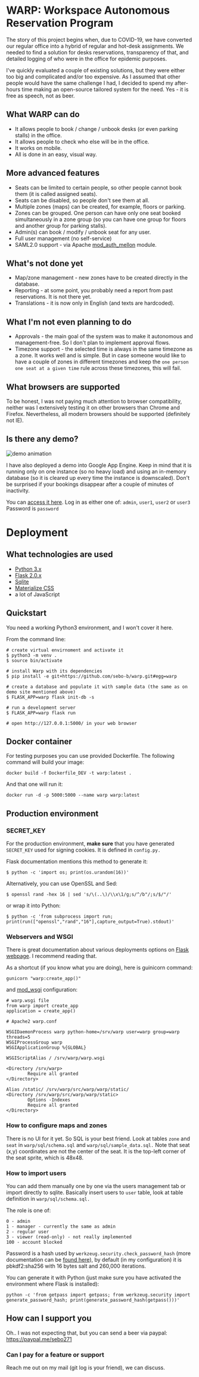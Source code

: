 # WARP: Workspace Autonomous Reservation Program

The story of this project begins when, due to COVID-19, we have converted our regular office into a hybrid of regular and hot-desk assignments. We needed to find a solution for desks reservations, transparency of that, and detailed logging of who were in the office for epidemic purposes.

I've quickly evaluated a couple of existing solutions, but they were either too big and complicated and/or too expensive. As I assumed that other people would have the same challenge I had, I decided to spend my after-hours time making an open-source tailored system for the need. Yes - it is free as speech, not as beer.

## What WARP can do
- It allows people to book / change / unbook desks (or even parking stalls) in the office.
- It allows people to check who else will be in the office.
- It works on mobile.
- All is done in an easy, visual way.

## More advanced features
- Seats can be limited to certain people, so other people cannot book them (it is called assigned seats).
- Seats can be disabled, so people don't see them at all.
- Multiple zones (maps) can be created, for example, floors or parking.
- Zones can be grouped. One person can have only one seat booked simultaneously in a zone group (so you can have one group for floors and another group for parking stalls).
- Admin(s) can book / modify / unbook seat for any user.
- Full user management (no self-service)
- SAML2.0 support - via Apache [mod_auth_mellon](https://github.com/latchset/mod_auth_mellon) module.

## What's not done yet
- Map/zone management - new zones have to be created directly in the database.
- Reporting - at some point, you probably need a report from past reservations. It is not there yet.
- Translations - it is now only in English (and texts are hardcoded).

## What I'm not even planning to do
- Approvals - the main goal of the system was to make it autonomous and management-free. So I don't plan to implement approval flows.
- Timezone support - the selected time is always in the same timezone as a zone. It works well and is simple. But in case someone would like to have a couple of zones in different timezones and keep the `one person one seat at a given time` rule across these timezones, this will fail.

## What browsers are supported
To be honest, I was not paying much attention to browser compatibility, neither was I extensively testing it on other browsers than Chrome and Firefox. Nevertheless, all modern browsers should be supported (definitely not IE).

## Is there any demo?

![demo animation](res/demo.gif)

I have also deployed a demo into Google App Engine. Keep in mind that it is running only on one instance (so no heavy load) and using an in-memory database (so it is cleared up every time the instance is downscaled). Don't be surprised if your bookings disappear after a couple of minutes of inactivity.

You can [access it here](https://smart-spark-323312.oa.r.appspot.com/).
Log in as either one of: `admin`, `user1`, `user2` or `user3`
Password is `password`

# Deployment

## What technologies are used
- [Python 3.x](https://www.python.org/)
- [Flask 2.0.x](https://flask.palletsprojects.com/en/2.0.x/)
- [Sqlite](https://www.sqlite.org)
- [Materialize CSS](https://materializecss.com)
- a lot of JavaScript

## Quickstart

You need a working Python3 environment, and I won't cover it here.

From the command line:

```
# create virtual envirnoment and activate it
$ python3 -m venv .
$ source bin/activate

# install Warp with its dependencies
$ pip install -e git+https://github.com/sebo-b/warp.git#egg=warp

# create a database and populate it with sample data (the same as on demo site mentioned above)
$ FLASK_APP=warp flask init-db -s

# run a development server
$ FLASK_APP=warp flask run

# open http://127.0.0.1:5000/ in your web browser
```
## Docker container

For testing purposes you can use provided Dockerfile. The following command will build your image:

```
docker build -f Dockerfile_DEV -t warp:latest .
```

And that one will run it:

```
docker run -d -p 5000:5000 --name warp warp:latest
```

## Production environment

### SECRET_KEY

For the production environment, **make sure** that you have generated `SECRET_KEY` used for signing cookies. It is defined in `config.py.`

Flask documentation mentions this method to generate it:
```
$ python -c 'import os; print(os.urandom(16))'
```

Alternatively, you can use OpenSSL and Sed:
```
$ openssl rand -hex 16 | sed 's/\(..\)/\\x\1/g;s/^/b"/;s/$/"/'
```
or wrap it into Python:
```
$ python -c 'from subprocess import run; print(run(["openssl","rand","16"],capture_output=True).stdout)'
```

### Webservers and WSGI

There is great documentation about various deployments options on [Flask webpage](https://flask.palletsprojects.com/en/2.0.x/deploying/index.html). I recommend reading that.

As a shortcut (if you know what you are doing), here is guinicorn command:
```
gunicorn "warp:create_app()"
```

and [mod_wsgi](https://modwsgi.readthedocs.io/) configuration:
```
# warp.wsgi file
from warp import create_app
application = create_app()

# Apache2 warp.conf

WSGIDaemonProcess warp python-home=/srv/warp user=warp group=warp threads=5
WSGIProcessGroup warp
WSGIApplicationGroup %{GLOBAL}

WSGIScriptAlias / /srv/warp/warp.wsgi

<Directory /srv/warp>
        Require all granted
</Directory>

Alias /static/ /srv/warp/src/warp/warp/static/
<Directory /srv/warp/src/warp/warp/static>
        Options -Indexes
        Require all granted
</Directory>
```

### How to configure maps and zones

There is no UI for it yet. So SQL is your best friend. Look at tables `zone` and `seat` in `warp/sql/schema.sql` and `warp/sql/sample_data.sql.` Note that seat (x,y) coordinates are not the center of the seat. It is the top-left corner of the seat sprite, which is 48x48.

### How to import users

You can add them manually one by one via the users management tab or import directly to sqlite. Basically insert users to `user` table, look at table definition in `warp/sql/schema.sql.`

The role is one of:
```
0 - admin
1 - manager - currently the same as admin
2 - regular user
3 - viewer (read-only) - not really implemented
100 - account blocked
```

Password is a hash used by `werkzeug.security.check_password_hash` (more documentation can be [found here](https://werkzeug.palletsprojects.com/en/2.0.x/utils/#werkzeug.security.generate_password_hash)), by default (in my configuration) it is pbkdf2:sha256 with 16 bytes salt and 260,000 iterations. 

You can generate it with Python (just make sure you have activated the environment where Flask is installed):
```
python -c 'from getpass import getpass; from werkzeug.security import generate_password_hash; print(generate_password_hash(getpass()))'

```

## How can I support you

Oh.. I was not expecting that, but you can send a beer via paypal: https://paypal.me/sebo271

### Can I pay for a feature or support

Reach me out on my mail (git log is your friend), we can discuss.

